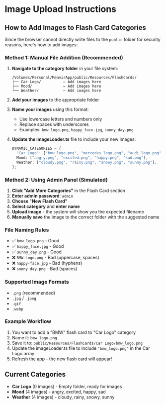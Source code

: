 # Image Upload Instructions

## How to Add Images to Flash Card Categories

Since the browser cannot directly write files to the `public` folder for security reasons, here's how to add images:

### Method 1: Manual File Addition (Recommended)

1. **Navigate to the category folder** in your file system:

   ```
   /Volumes/Personal/ManvirApp/public/Resources/FlashCards/
   ├── Car Logo/          ← Add images here
   ├── Mood/              ← Add images here
   └── Weather/           ← Add images here
   ```

2. **Add your images** to the appropriate folder

3. **Name your images** using this format:

   - Use lowercase letters and numbers only
   - Replace spaces with underscores
   - Examples: `bmw_logo.png`, `happy_face.jpg`, `sunny_day.png`

4. **Update the imageLoader.ts** file to include your new images:
   ```typescript
   DYNAMIC_CATEGORIES = {
     "Car Logo": ["bmw_logo.png", "mercedes_logo.png", "audi_logo.png"],
     Mood: ["angry.png", "excited.png", "happy.png", "sad.png"],
     Weather: ["cloudy.png", "rainy.png", "snowy.png", "sunny.png"],
   };
   ```

### Method 2: Using Admin Panel (Simulated)

1. **Click "Add More Categories"** in the Flash Card section
2. **Enter admin password**: `admin`
3. **Choose "New Flash Card"**
4. **Select category** and **enter name**
5. **Upload image** - the system will show you the expected filename
6. **Manually save** the image to the correct folder with the suggested name

### File Naming Rules

- ✅ `bmw_logo.png` - Good
- ✅ `happy_face.jpg` - Good
- ✅ `sunny_day.png` - Good
- ❌ `BMW Logo.png` - Bad (uppercase, spaces)
- ❌ `happy-face.jpg` - Bad (hyphens)
- ❌ `sunny day.png` - Bad (spaces)

### Supported Image Formats

- `.png` (recommended)
- `.jpg` / `.jpeg`
- `.gif`
- `.webp`

### Example Workflow

1. You want to add a "BMW" flash card to "Car Logo" category
2. Name it: `bmw_logo.png`
3. Save it to: `public/Resources/FlashCards/Car Logo/bmw_logo.png`
4. Update the imageLoader.ts file to include `"bmw_logo.png"` in the Car Logo array
5. Refresh the app - the new flash card will appear!

## Current Categories

- **Car Logo** (0 images) - Empty folder, ready for images
- **Mood** (4 images) - angry, excited, happy, sad
- **Weather** (4 images) - cloudy, rainy, snowy, sunny
